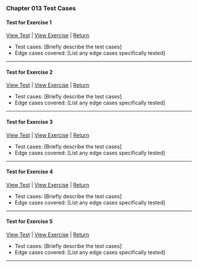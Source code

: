 ﻿### Chapter 013 Test Cases

#### Test for Exercise 1

[View Test](Chapter013Exercise1Test.java) | [View Exercise](../../../main/java/Chapter013/Chapter013Exercise1.java) | [Return](../../../../README.md)

- Test cases: [Briefly describe the test cases]
- Edge cases covered: [List any edge cases specifically tested]

---
#### Test for Exercise 2

[View Test](Chapter013Exercise2Test.java) | [View Exercise](../../../main/java/Chapter013/Chapter013Exercise2.java) | [Return](../../../../README.md)

- Test cases: [Briefly describe the test cases]
- Edge cases covered: [List any edge cases specifically tested]

---
#### Test for Exercise 3

[View Test](Chapter013Exercise3Test.java) | [View Exercise](../../../main/java/Chapter013/Chapter013Exercise3.java) | [Return](../../../../README.md)

- Test cases: [Briefly describe the test cases]
- Edge cases covered: [List any edge cases specifically tested]

---
#### Test for Exercise 4

[View Test](Chapter013Exercise4Test.java) | [View Exercise](../../../main/java/Chapter013/Chapter013Exercise4.java) | [Return](../../../../README.md)

- Test cases: [Briefly describe the test cases]
- Edge cases covered: [List any edge cases specifically tested]

---
#### Test for Exercise 5

[View Test](Chapter013Exercise5Test.java) | [View Exercise](../../../main/java/Chapter013/Chapter013Exercise5.java) | [Return](../../../../README.md)

- Test cases: [Briefly describe the test cases]
- Edge cases covered: [List any edge cases specifically tested]

---
